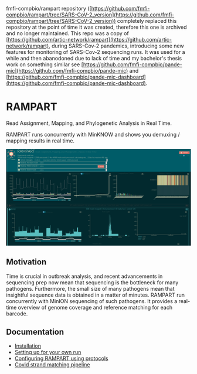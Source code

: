 fmfi-compbio/rampart repository ([https://github.com/fmfi-compbio/rampart/tree/SARS-CoV-2_version](https://github.com/fmfi-compbio/rampart/tree/SARS-CoV-2_version)) completely replaced this repository at the point of time it was created, therefore this one is archived and no longer maintained. This repo was a copy of [https://github.com/artic-network/rampart](https://github.com/artic-network/rampart), during SARS-Cov-2 pandemics, introducing some new features for monitoring of SARS-Cov-2 sequencing runs. It was used for a while and then abanodoned due to lack of time and my bachelor's thesis work on something similar see [https://github.com/fmfi-compbio/pande-mic](https://github.com/fmfi-compbio/pande-mic) and [https://github.com/fmfi-compbio/pande-mic-dashboard](https://github.com/fmfi-compbio/pande-mic-dashboard). 

# RAMPART
Read Assignment, Mapping, and Phylogenetic Analysis in Real Time.


RAMPART runs concurrently with MinKNOW and shows you demuxing / mapping results in real time.

![](docs/img/main.png)


## Motivation
Time is crucial in outbreak analysis, and recent advancements in sequencing prep now mean that sequencing is the bottleneck for many pathogens.
Furthermore, the small size of many pathogens mean that insightful sequence data is obtained in a matter of minutes.
RAMPART run concurrently with MinION sequencing of such pathogens.
It provides a real-time overview of genome coverage and reference matching for each barcode.

## Documentation

* [Installation](docs/installation.md) <!-- * [Running an example dataset & understanding the visualisations](docs/examples.md) -->
* [Setting up for your own run](docs/setting-up.md)
* [Configuring RAMPART using protocols](docs/protocols.md)
* [Covid strand matching pipeline](docs/barcode_strand_match.md)

